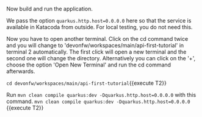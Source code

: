 Now build and run the application.

We pass the option `quarkus.http.host=0.0.0.0` here so that the service is available in Katacoda from outside. For local testing, you do not need this.




Now you have to open another terminal. Click on the cd command twice and you will change to &#39;devonfw/workspaces/main/api-first-tutorial&#39; in terminal 2 automatically. The first click will open a new terminal and the second one will change the directory. Alternatively you can click on the &#39;+&#39;, choose the option &#39;Open New Terminal&#39; and run the cd command afterwards. 


`cd devonfw/workspaces/main/api-first-tutorial`{{execute T2}}


Run `mvn clean compile quarkus:dev -Dquarkus.http.host=0.0.0.0` with this command.
`mvn clean compile quarkus:dev -Dquarkus.http.host=0.0.0.0 `{{execute T2}} 




